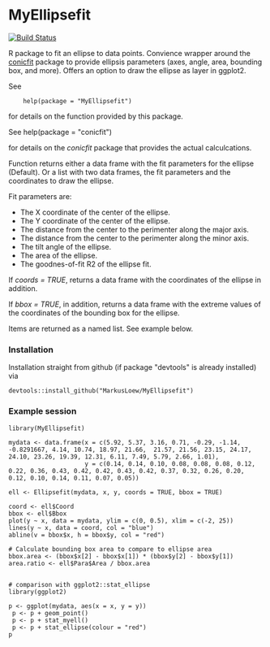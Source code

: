 # MyEllipsefit

[![Build Status](https://travis-ci.org/MarkusLoew/MyEllipsefit.svg?branch=master)](https://travis-ci.org/MarkusLoew/MyEllipsefit)

R package to fit an ellipse to data points. Convience wrapper around the [conicfit](https://cran.r-project.org/web/packages/conicfit/index.html) package to provide ellipsis parameters (axes, angle, area, bounding box, and more). Offers an option to draw the ellipse as layer in ggplot2.

See 

        help(package = "MyEllipsefit") 

for details on the function provided by this package.

See 
        help(package = "conicfit")

for details on the *conicfit* package that provides the actual calculcations.

Function returns either a data frame with the fit parameters for the ellipse (Default). Or a list with two data frames, the fit parameters and the coordinates to draw the ellipse. 

Fit parameters are:
* The X coordinate of the center of the ellipse. 
* The Y coordinate of the center of the ellipse. 
* The distance from the center to the perimenter along the major axis. 
* The distance from the center to the perimenter along the minor axis. 
* The tilt angle of the ellipse. 
* The area of the ellipse. 
* The goodnes-of-fit R2 of the ellipse fit.

If *coords = TRUE*, returns a data frame with the coordinates of the ellipse in addition.

If *bbox = TRUE*, in addition, returns a data frame with the extreme values of the coordinates of the bounding box for the ellipse.

Items are returned as a named list. See example below.

### Installation

Installation straight from github (if package "devtools" is already installed) via

```{r}
devtools::install_github("MarkusLoew/MyEllipsefit")
```

### Example session
```{r}
library(MyEllipsefit)

mydata <- data.frame(x = c(5.92, 5.37, 3.16, 0.71, -0.29, -1.14, -0.8291667, 4.14, 10.74, 18.97, 21.66,  21.57, 21.56, 23.15, 24.17, 24.10, 23.26, 19.39, 12.31, 6.11, 7.49, 5.79, 2.66, 1.01),
                     y = c(0.14, 0.14, 0.10, 0.08, 0.08, 0.08, 0.12, 0.22, 0.36, 0.43, 0.42, 0.42, 0.43, 0.42, 0.37, 0.32, 0.26, 0.20, 0.12, 0.10, 0.14, 0.11, 0.07, 0.05))

ell <- Ellipsefit(mydata, x, y, coords = TRUE, bbox = TRUE)

coord <- ell$Coord
bbox <- ell$Bbox
plot(y ~ x, data = mydata, ylim = c(0, 0.5), xlim = c(-2, 25))
lines(y ~ x, data = coord, col = "blue")
abline(v = bbox$x, h = bbox$y, col = "red")

# Calculate bounding box area to compare to ellipse area
bbox.area <- (bbox$x[2] - bbox$x[1]) * (bbox$y[2] - bbox$y[1])
area.ratio <- ell$Para$Area / bbox.area


# comparison with ggplot2::stat_ellipse
library(ggplot2)

p <- ggplot(mydata, aes(x = x, y = y))
 p <- p + geom_point()
 p <- p + stat_myell()
 p <- p + stat_ellipse(colour = "red")
p
```

